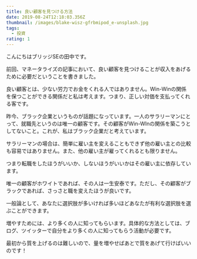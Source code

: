 ```yaml
---
title: 良い顧客を見つける方法
date: 2019-08-24T12:18:03.356Z
thumbnail: /images/blake-wisz-gfrbmipod_e-unsplash.jpg
tags:
  - 投資
rating: 1
---
```

こんにちはブリッジSEの田中です。

前回、マネータライズの記事において、良い顧客を見つけることが収入をあげるために必要だということを書きました。

良い顧客とは、少ない労力でお金をくれる人ではありません。Win-Winの関係を保つことができる関係だと私は考えます。つまり、正しい対価を支払ってくれる客です。

昨今、ブラック企業というものが話題になっています。一人のサラリーマンにとって、就職先というのは唯一の顧客です。その顧客がWin-WInの関係を築こうとしてないこと。これが、私はブラック企業だと考えています。

サラリーマンの場合は、簡単に雇い主を変えることもできず他の雇い主との比較も容易ではありません。また、他の雇い主が雇ってくれるとも限りません。

つまり転職をしたほうがいいか、しないほうがいいかはその雇い主に依存しています。

唯一の顧客がホワイトであれば、その人は一生安泰です。ただし、その顧客がブラックであれば、さっさと職を変えたほうが良いです。

一般論として、あなたに選択肢が多いければ多いほどあなたが有利な選択肢を選ぶことができます。

増やすためには、より多くの人に知ってもらいます。具体的な方法としては、ブログ、ツイッターで自分をより多くの人に知ってもらう活動が必要です。

最初から質を上げるのは難しいので、量を増やせばあとで質をあげて行けばいいのです！
